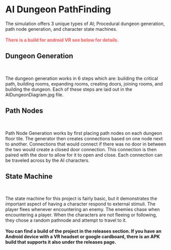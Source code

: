 <h1> AI Dungeon PathFinding </h1>
<p class="mb-5">
  The simulation offers 3 unique types of AI; Procedural dungeon generation, path node 
  generation, and character state machines. 
  <br/><br/>
  <span style="color:rgb(255, 85, 85)"><b>
    There is a build for android VR see below for details.
  </b></span> 
</p>
<h2 class="text-secondary text-uppercase mb-0">Dungeon Generation</h4>
<br/>
<p class="mb-5">
  The dungeon generation works in 6 steps which are: building the critical path, building rooms, 
  expanding rooms, creating doors, joining rooms, and building the dungeon. Each of these steps 
  are laid out in the AIDungeonDiagram.jpg file.
</p>
<h2 class="text-secondary text-uppercase mb-0">Path Nodes</h4>
<br/>
<p class="mb-5">
  Path Node Generation works by first placing path nodes on each dungeon floor tile. The generator
  then creates connections based on one node next to another. Connections that would connect if
  there was no door in between the two would create a closed door connection. This connection is
  then paired with the door to allow for it to open and close. Each connection can be traveled 
  across by the AI characters.
</p>
<h2 class="text-secondary text-uppercase mb-0">State Machine</h4>
<br/>
<p class="mb-5">
  The state machine for this project is fairly basic, but it demonstrates the important aspect
  of having a character respond to external stimuli. The player flees whenever encountering an
  enemy. The enemies chase when encountering a player. When the characters are not fleeing or
  following, they chose a random pathnode and attempt to travel to it.
  <br/><br/>
  <b>
  You can find a build of the project in the releases section.
  If you have an Android device with a VR headset or google cardboard, there is an APK build 
  that supports it also under the releases page.
  </b>
</p>
